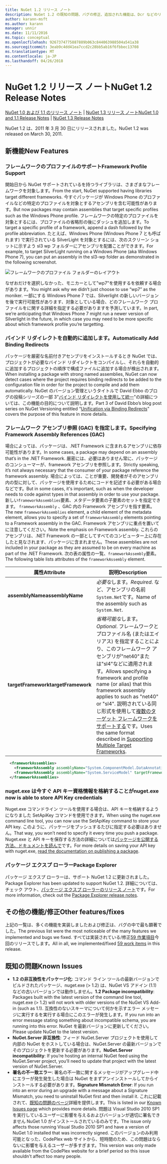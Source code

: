 ```yaml
---
title: NuGet 1.2 リリース ノート
description: NuGet 1.2 の既知の問題、バグの修正、追加された機能は、Dcr などのリリース ノートです。
author: karann-msft
ms.author: karann
manager: unnir
ms.date: 11/11/2016
ms.topic: conceptual
ms.openlocfilehash: 9267374775887889b063c844063988504a541a38
ms.sourcegitcommit: 3eab9c4dd41ea7ccd2c28bb5ab16f6fbbec13708
ms.translationtype: MT
ms.contentlocale: ja-JP
ms.lasthandoff: 04/26/2018
---
```

# <a name="nuget-12-release-notes"></a><span data-ttu-id="8724d-103">NuGet 1.2 リリース ノート</span><span class="sxs-lookup"><span data-stu-id="8724d-103">NuGet 1.2 Release Notes</span></span>

<span data-ttu-id="8724d-104">[NuGet 1.0 および 1.1 のリリース ノート](../release-notes/nuget-1.1.md) | [NuGet 1.3 リリース ノート](../release-notes/nuget-1.3.md)</span><span class="sxs-lookup"><span data-stu-id="8724d-104">[NuGet 1.0 and 1.1 Release Notes](../release-notes/nuget-1.1.md) | [NuGet 1.3 Release Notes](../release-notes/nuget-1.3.md)</span></span>

<span data-ttu-id="8724d-105">NuGet 1.2 は、2011 年 3 月 30 日にリリースされました。</span><span class="sxs-lookup"><span data-stu-id="8724d-105">NuGet 1.2 was released on March 30, 2011.</span></span>

## <a name="new-features"></a><span data-ttu-id="8724d-106">新機能</span><span class="sxs-lookup"><span data-stu-id="8724d-106">New Features</span></span>

### <a name="framework-profile-support"></a><span data-ttu-id="8724d-107">フレームワークのプロファイルのサポート</span><span class="sxs-lookup"><span data-stu-id="8724d-107">Framework Profile Support</span></span>

<span data-ttu-id="8724d-108">開始日から NuGet サポートされているを持つライブラリは、さまざまなフレームワークを対象します。</span><span class="sxs-lookup"><span data-stu-id="8724d-108">From the start, NuGet supported having libraries target different frameworks.</span></span> <span data-ttu-id="8724d-109">今すぐパッケージが Windows Phone のプロファイルなどの特定のプロファイルを対象とするアセンブリを含む可能性があります。</span><span class="sxs-lookup"><span data-stu-id="8724d-109">But now packages may contain assemblies that target specific profiles such as the Windows Phone profile.</span></span> <span data-ttu-id="8724d-110">フレームワークの特定のプロファイルを対象とするには、プロファイルの省略形の後にダッシュを追加します。</span><span class="sxs-lookup"><span data-stu-id="8724d-110">To target a specific profile of a framework, append a dash followed by the profile abbreviation.</span></span> <span data-ttu-id="8724d-111">たとえば、Windows Phone (Windows Phone 7 とも呼ばれます) で実行されている SilverLight を対象とするには、次のスクリーン ショットに示すよう sl3 wp フォルダーにアセンブリを配置ことができます。</span><span class="sxs-lookup"><span data-stu-id="8724d-111">For example, to target SilverLight running on a Windows Phone (aka Windows Phone 7), you can put an assembly in the sl3-wp folder as demonstrated in the following screenshot.</span></span>

![フレームワークのプロファイル フォルダーのレイアウト](./media/framework-profile-support.png)

<span data-ttu-id="8724d-113">なぜおだけを選択しなかった、モニカーとして"wp7"を使用するを依頼する場合があります。</span><span class="sxs-lookup"><span data-stu-id="8724d-113">You might ask why we didn’t just choose to use “wp7” as the moniker.</span></span> <span data-ttu-id="8724d-114">一部にする Windows Phone 7 では、Silverlight の新しいバージョンを後で実行可能性があります、対象としている場合、どのフレームワーク プロファイルをに関する詳細を指定する必要がありますを予測しています。</span><span class="sxs-lookup"><span data-stu-id="8724d-114">In part, we’re anticipating that Windows Phone 7 might run a newer version of Silverlight in the future, in which case you may need to be more specific about which framework profile you’re targetting.</span></span>

### <a name="automatically-add-binding-redirects"></a><span data-ttu-id="8724d-115">バインド リダイレクトを自動的に追加します。</span><span class="sxs-lookup"><span data-stu-id="8724d-115">Automatically Add Binding Redirects</span></span>

<span data-ttu-id="8724d-116">パッケージを厳密な名前付きアセンブリをインストールするとき NuGet では、プロジェクトが必要なバインド リダイレクトをコンパイルし、それらを自動的に追加するプロジェクトの順序で構成ファイルに追加する場合が検出されます。</span><span class="sxs-lookup"><span data-stu-id="8724d-116">When installing a package with strong named assemblies, NuGet can now detect cases where the project requires binding redirects to be added to the configuration file in order for the project to compile and add them automatically.</span></span> <span data-ttu-id="8724d-117">NuGet のバージョン管理というタイトルで David Ebbo のブログの投稿シリーズの一部 3"[バインド リダイレクトを使用して統一](http://blog.davidebbo.com/2011/01/nuget-versioning-part-3-unification-via.html)"の詳細については、この機能の目的について説明します。</span><span class="sxs-lookup"><span data-stu-id="8724d-117">Part 3 of David Ebbo’s blog post series on NuGet Versioning entitled “[Unification via Binding Redirects](http://blog.davidebbo.com/2011/01/nuget-versioning-part-3-unification-via.html)” covers the purpose of this feature in more details.</span></span>

<a name="framework-assembly-refs"></a>

### <a name="specifying-framework-assembly-references-gac"></a><span data-ttu-id="8724d-118">フレームワーク アセンブリ参照 (GAC) を指定します。</span><span class="sxs-lookup"><span data-stu-id="8724d-118">Specifying Framework Assembly References (GAC)</span></span>

<span data-ttu-id="8724d-119">場合によっては、パッケージは、.NET Framework に含まれるアセンブリに依存可能性があります。</span><span class="sxs-lookup"><span data-stu-id="8724d-119">In some cases, a package may depend on an assembly that’s in the .NET Framework.</span></span> <span data-ttu-id="8724d-120">厳密には、必要はありません常に、パッケージのコンシューマーが、framework アセンブリを参照します。</span><span class="sxs-lookup"><span data-stu-id="8724d-120">Strictly speaking, it’s not always necessary that the consumer of your package reference the framework assembly.</span></span> <span data-ttu-id="8724d-121">場合によっては、ことが重要、開発者がそのアセンブリ内の型に対して、パッケージを使用するためにコードを記述する必要がある場合などです。</span><span class="sxs-lookup"><span data-stu-id="8724d-121">But in some cases, it's important, such as when the developer needs to code against types in that assembly in order to use your package.</span></span> <span data-ttu-id="8724d-122">新しい`frameworkAssemblies`要素、メタデータ要素の子要素のセットを指定できます。 `frameworkAssembly` 、GAC 内の Framework アセンブリを指す要素。</span><span class="sxs-lookup"><span data-stu-id="8724d-122">The new `frameworkAssemblies` element, a child element of the metadata element, allows you to specify a set of `frameworkAssembly` elements pointing to a Framework assembly in the GAC.</span></span> <span data-ttu-id="8724d-123">Framework アセンブリに重点を置いてに注意してください。</span><span class="sxs-lookup"><span data-stu-id="8724d-123">Note the emphasis on Framework assembly.</span></span>
<span data-ttu-id="8724d-124">これらのアセンブリは、.NET Framework の一部としてすべてのコンピューター上に存在したと見なされます、パッケージに含まれません。</span><span class="sxs-lookup"><span data-stu-id="8724d-124">These assemblies are not included in your package as they are assumed to be on every machine  as part of the .NET Framework.</span></span> <span data-ttu-id="8724d-125">次の表の属性の一覧、`frameworkAssembly`要素。</span><span class="sxs-lookup"><span data-stu-id="8724d-125">The following table lists attributes of the `frameworkAssembly` element.</span></span>


|<span data-ttu-id="8724d-126">属性</span><span class="sxs-lookup"><span data-stu-id="8724d-126">Attribute</span></span> |<span data-ttu-id="8724d-127">説明</span><span class="sxs-lookup"><span data-stu-id="8724d-127">Description</span></span>|
|----------------|-----------|
|<span data-ttu-id="8724d-128">**assemblyName**</span><span class="sxs-lookup"><span data-stu-id="8724d-128">**assemblyName**</span></span>|<span data-ttu-id="8724d-129">*必要な*します。</span><span class="sxs-lookup"><span data-stu-id="8724d-129">*Required*.</span></span> <span data-ttu-id="8724d-130">など、アセンブリの名前`System.Net`です。</span><span class="sxs-lookup"><span data-stu-id="8724d-130">Name of the assembly such as `System.Net`.</span></span>|
|<span data-ttu-id="8724d-131">**targetFramework**</span><span class="sxs-lookup"><span data-stu-id="8724d-131">**targetFramework**</span></span>|<span data-ttu-id="8724d-132">*省略可能な*します。</span><span class="sxs-lookup"><span data-stu-id="8724d-132">*Optional*.</span></span> <span data-ttu-id="8724d-133">フレームワークとプロファイル名 (またはエイリアス) を指定することにより、このフレームワーク アセンブリが"net40"または"sl4"などに適用されます。</span><span class="sxs-lookup"><span data-stu-id="8724d-133">Allows specifying a framework and profile name (or alias) that this framework assembly applies to such as "net40" or "sl4".</span></span> <span data-ttu-id="8724d-134">説明されている同じ形式を使用して[複数のターゲット フレームワークをサポートする](../create-packages/supporting-multiple-target-frameworks.md)です。</span><span class="sxs-lookup"><span data-stu-id="8724d-134">Uses the same format described in [Supporting Multiple Target Frameworks](../create-packages/supporting-multiple-target-frameworks.md).</span></span>|

```xml
  <frameworkAssemblies>
    <frameworkAssembly assemblyName="System.ComponentModel.DataAnnotations" targetFramework="net40" />
    <frameworkAssembly assemblyName="System.ServiceModel" targetFramework="net40" />
  </frameworkAssemblies>
```

### <a name="nugetexe-now-is-able-to-store-api-key-credentials"></a><span data-ttu-id="8724d-135">nuget.exe は今すぐ API キー資格情報を格納することが</span><span class="sxs-lookup"><span data-stu-id="8724d-135">nuget.exe now is able to store API Key credentials</span></span>

<span data-ttu-id="8724d-136">Nuget.exe コマンドライン ツールを使用する場合は、API キーを格納するようになりました SetApiKey コマンドを使用できます。</span><span class="sxs-lookup"><span data-stu-id="8724d-136">When using the nuget.exe command line tool, you can now use the SetApiKey command to store your API key.</span></span> <span data-ttu-id="8724d-137">このように、パッケージをプッシュするたびに指定する必要はありません。</span><span class="sxs-lookup"><span data-stu-id="8724d-137">That way, you won’t need to specify it every time you push a package.</span></span> <span data-ttu-id="8724d-138">Nuget.exe と API キーを保存する方法の詳細については[パッケージを公開する方法、ドキュメントを読んで](../create-packages/publish-a-package.md)です。</span><span class="sxs-lookup"><span data-stu-id="8724d-138">For more details on saving your API key with nuget.exe, [read the documentation on publishing a package](../create-packages/publish-a-package.md).</span></span>

### <a name="package-explorer"></a><span data-ttu-id="8724d-139">パッケージ エクスプ ローラー</span><span class="sxs-lookup"><span data-stu-id="8724d-139">Package Explorer</span></span>
<span data-ttu-id="8724d-140">パッケージ エクスプ ローラーは、サポート NuGet 1.2 に更新されました。</span><span class="sxs-lookup"><span data-stu-id="8724d-140">Package Explorer has been updated to support NuGet 1.2.</span></span> <span data-ttu-id="8724d-141">詳細については、チェック アウト、[パッケージ エクスプ ローラーのリリース ノート](http://nuget.codeplex.com/wikipage?title=New%20features%20in%20NuGet%20Package%20Explorer%201.0)です。</span><span class="sxs-lookup"><span data-stu-id="8724d-141">For more information, check out the [Package Explorer release notes](http://nuget.codeplex.com/wikipage?title=New%20features%20in%20NuGet%20Package%20Explorer%201.0).</span></span>

## <a name="other-featuresfixes"></a><span data-ttu-id="8724d-142">その他の機能/修正</span><span class="sxs-lookup"><span data-stu-id="8724d-142">Other features/fixes</span></span>

<span data-ttu-id="8724d-143">上記の一覧は、多くの機能を実装しましたおよび修正は、バグの中で最も顕著でした。</span><span class="sxs-lookup"><span data-stu-id="8724d-143">The previous list were the most noticeable of the many features we implemented and bugs we fixed.</span></span> <span data-ttu-id="8724d-144">すべては実装されている/修正[59 作業項目](http://nuget.codeplex.com/workitem/list/advanced?keyword=&status=All&type=All&priority=All&release=NuGet%201.2&assignedTo=All&component=All&sortField=Votes&sortDirection=Descending&page=0)今回のリリースでします。</span><span class="sxs-lookup"><span data-stu-id="8724d-144">All in all, we implemented/fixed [59 work items](http://nuget.codeplex.com/workitem/list/advanced?keyword=&status=All&type=All&priority=All&release=NuGet%201.2&assignedTo=All&component=All&sortField=Votes&sortDirection=Descending&page=0) in this release.</span></span>

## <a name="known-issues"></a><span data-ttu-id="8724d-145">既知の問題</span><span class="sxs-lookup"><span data-stu-id="8724d-145">Known Issues</span></span>

* <span data-ttu-id="8724d-146">**1.2 の非互換性をパッケージ化**: コマンド ライン ツールの最新バージョンでビルドされたパッケージ、nuget.exe (> 1.2) は、NuGet VS アドイン (1.1) などの古いバージョンでは動作しません。</span><span class="sxs-lookup"><span data-stu-id="8724d-146">**1.2 Package incompatibility**: Packages built with the latest version of the command line tool, nuget.exe (> 1.2) will not work with older versions of the NuGet VS Add-in (such as 1.1).</span></span> <span data-ttu-id="8724d-147">互換性のないスキーマについて何かを示すエラー メッセージに実行するを実行する場合にこのエラーが発生します。</span><span class="sxs-lookup"><span data-stu-id="8724d-147">If you run into an error message stating something about incompatible schema, you are running into this error.</span></span> <span data-ttu-id="8724d-148">NuGet を最新バージョンに更新してください。</span><span class="sxs-lookup"><span data-stu-id="8724d-148">Please update NuGet to the latest version.</span></span>
* <span data-ttu-id="8724d-149">**NuGet.Server 非互換性**: フィード NuGet.Server プロジェクトを使用して内部の NuGet をホストしている場合は、NuGet.Server の最新バージョンでそのプロジェクトを更新する必要があります。</span><span class="sxs-lookup"><span data-stu-id="8724d-149">**NuGet.Server incompatibility**: If you’re hosting an internal NuGet feed using the NuGet.Server project, you’ll need to update that project with the latest version of NuGet.Server.</span></span>
* <span data-ttu-id="8724d-150">**署名の不一致エラー**: 署名の不一致に関するメッセージがアップグレード中にエラーが発生発生した場合は NuGet をまずアンインストールしてからインストールする必要があります。</span><span class="sxs-lookup"><span data-stu-id="8724d-150">**Signature Mismatch Error**: If you run into an error during an upgrade with a message about a Signature Mismatch, you need to uninstall NuGet first and then install it.</span></span> <span data-ttu-id="8724d-151">これに記載されて、[既知の問題のページ](../release-notes/known-issues.md)詳細を提供します。</span><span class="sxs-lookup"><span data-stu-id="8724d-151">This is listed in our [Known Issues page](../release-notes/known-issues.md) which provides more details.</span></span> <span data-ttu-id="8724d-152">問題は Visual Studio 2010 SP1 を実行しているユーザーに影響を与えるおよびバージョンが適切に署名できません NuGet 1.0 がインストールされているのみです。</span><span class="sxs-lookup"><span data-stu-id="8724d-152">The issue only affects those running Visual Studio 2010 SP1 and have a version of NuGet 1.0 installed that was incorrectly signed.</span></span> <span data-ttu-id="8724d-153">このバージョンのみ利用可能となった、CodePlex web サイトから、短時間のため、この問題はならないに影響を与えるユーザーが多すぎます。</span><span class="sxs-lookup"><span data-stu-id="8724d-153">This version was only made available from the CodePlex website for a brief period so this issue shouldn't affect too many people.</span></span>
